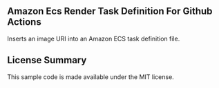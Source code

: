 ## Amazon Ecs Render Task Definition For Github Actions

Inserts an image URI into an Amazon ECS task definition file.

## License Summary

This sample code is made available under the MIT license. 
